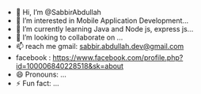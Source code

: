 - 👋 Hi, I’m @SabbirAbdullah
- 👀 I’m interested in Mobile Application Development...
- 🌱 I’m currently learning Java and Node js, express js...
- 💞️ I’m looking to collaborate on ...
- 📫  reach me gmail: sabbir.abdullah.dev@gmail.com
- facebook : https://www.facebook.com/profile.php?id=100006840228518&sk=about
- 😄 Pronouns: ...
- ⚡ Fun fact: ...

<!---
SabbirAbdullah/SabbirAbdullah is a ✨ special ✨ repository because its `README.md` (this file) appears on your GitHub profile.
You can click the Preview link to take a look at your changes.
--->
